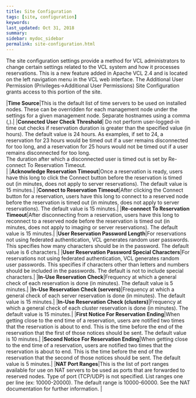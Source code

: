 ```yaml
---
title: Site Configuration
tags: [site, configuration]
keywords:
last_updated: Oct 31, 2018
summary:
sidebar: mydoc_sidebar
permalink: site-configuration.html
---
```

The site configuration settings provide a method for VCL administrators to change certain settings related to the VCL system and how it processes reservations. This is a new feature added in Apache VCL 2.4 and is located on the left navigation menu in the VCL web interface. The Additional User Permission (Privileges->Additional User Permissions) Site Configuration grants access to this portion of the site.

|**Time Source**|This is the default list of time servers to be used on installed nodes. These can be overridden for each management node under the settings for a given management node. Separate hostnames using a comma (,).|
|**Connected User Check Threshold**| Do not perform user-logged-in time out checks if reservation duration is greater than the specified value (in hours). The default value is 24 hours. As examples, if set to 24, a reservation for 23 hours would be timed out if a user remains disconnected for too long, and a reservation for 25 hours would not be timed out if a user remains disconnected for too long. <br/>The duration after which a disconnected user is timed out is set by Re-connect To Reservation Timeout.<br>|
|**Acknowledge Reservation Timeout**|Once a reservation is ready, users have this long to click the Connect button before the reservation is timed out (in minutes, does not apply to server reservations). The default value is 15 minutes.|
|**Connect to Reservation Timeout**|After clicking the Connect button for a reservation, users have this long to connect to a reserved node before the reservation is timed out (in minutes, does not apply to server reservations). The default value is 15 minutes.|
|**Re-connect To Reservation Timeout**|After disconnecting from a reservation, users have this long to reconnect to a reserved node before the reservation is timed out (in minutes, does not apply to imaging or server reservations). The default value is 15 minutes.|
|**User Reservation Password Length**|For reservations not using federated authentication, VCL generates random user passwords. This specifies how many characters should be in the password. The default value is 6 characters.|
|**User Reservation Password Special Characters**|For reservations not using federated authentication, VCL generates random user passwords. This specifies if characters other than letters and numbers should be included in the passwords. The default is not to include special characters.|
|**In-Use Reservation Check**|Frequency at which a general check of each reservation is done (in minutes). The default value is 5 minutes.|
|**In-Use Reservation Check (servers)**|Frequency at which a general check of each server reservation is done (in minutes). The default value is 15 minutes.|
|**In-Use Reservation Check (clusters)**|Frequency at which a general check of each cluster reservation is done (in minutes). The default value is 15 minutes.|
|**First Notice For Reservation Ending**|When getting close to the end time of a reservation, users are notified two times that the reservation is about to end. This is the time before the end of the reservation that the first of those notices should be sent. The default value is 10 minutes.|
|**Second Notice For Reservation Ending**|When getting close to the end time of a reservation, users are notified two times that the reservation is about to end. This is the time before the end of the reservation that the second of those notices should be sent. The default value is 5 minutes.|
|**NAT Port Ranges**|This is the list of port ranges available for use on NAT servers to be used as ports that are forwarded to reserved nodes. Type of port (TCP/UDP) is not specified. List ranges one per line (ex: 10000-20000). The default range is 10000-60000. See the NAT documentation for further information. |
